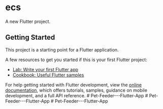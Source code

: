 # ecs

A new Flutter project.

## Getting Started

This project is a starting point for a Flutter application.

A few resources to get you started if this is your first Flutter project:

- [Lab: Write your first Flutter app](https://docs.flutter.dev/get-started/codelab)
- [Cookbook: Useful Flutter samples](https://docs.flutter.dev/cookbook)

For help getting started with Flutter development, view the
[online documentation](https://docs.flutter.dev/), which offers tutorials,
samples, guidance on mobile development, and a full API reference.
#   P e t - F e e d e r - - - F l u t t e r - A p p  
 #   P e t - F e e d e r - - - F l u t t e r - A p p  
 #   P e t - F e e d e r - - - F l u t t e r - A p p  
 